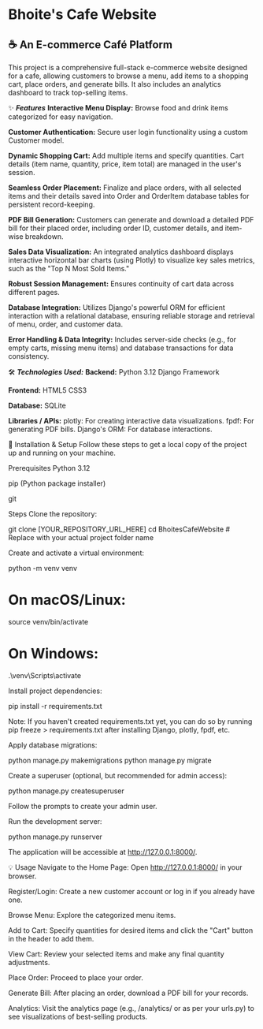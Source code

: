 # Bhoite's Cafe Website
## ☕ An E-commerce Café Platform
This project is a comprehensive full-stack e-commerce website designed for a cafe, allowing customers to browse a menu, add items to a shopping cart, place orders, and generate bills. It also includes an analytics dashboard to track top-selling items.

✨ **_Features_**
**Interactive Menu Display:** Browse food and drink items categorized for easy navigation.

**Customer Authentication:** Secure user login functionality using a custom Customer model.

**Dynamic Shopping Cart:** Add multiple items and specify quantities. Cart details (item name, quantity, price, item total) are managed in the user's session.

**Seamless Order Placement:** Finalize and place orders, with all selected items and their details saved into Order and OrderItem database tables for persistent record-keeping.

**PDF Bill Generation:** Customers can generate and download a detailed PDF bill for their placed order, including order ID, customer details, and item-wise breakdown.

**Sales Data Visualization:** An integrated analytics dashboard displays interactive horizontal bar charts (using Plotly) to visualize key sales metrics, such as the "Top N Most Sold Items."

**Robust Session Management:** Ensures continuity of cart data across different pages.

**Database Integration:** Utilizes Django's powerful ORM for efficient interaction with a relational database, ensuring reliable storage and retrieval of menu, order, and customer data.

**Error Handling & Data Integrity:** Includes server-side checks (e.g., for empty carts, missing menu items) and database transactions for data consistency.

🛠️ **_Technologies Used:_**
**Backend:**
Python 3.12
Django Framework

**Frontend:**
HTML5
CSS3

**Database:**
SQLite

**Libraries / APIs:**
plotly: For creating interactive data visualizations.
fpdf: For generating PDF bills.
Django's ORM: For database interactions.

🚀 Installation & Setup
Follow these steps to get a local copy of the project up and running on your machine.

Prerequisites
Python 3.12

pip (Python package installer)

git

Steps
Clone the repository:

git clone [YOUR_REPOSITORY_URL_HERE]
cd BhoitesCafeWebsite # Replace with your actual project folder name


Create and activate a virtual environment:

python -m venv venv
# On macOS/Linux:
source venv/bin/activate
# On Windows:
.\venv\Scripts\activate


Install project dependencies:

pip install -r requirements.txt


Note: If you haven't created requirements.txt yet, you can do so by running pip freeze > requirements.txt after installing Django, plotly, fpdf, etc.

Apply database migrations:

python manage.py makemigrations
python manage.py migrate


Create a superuser (optional, but recommended for admin access):

python manage.py createsuperuser


Follow the prompts to create your admin user.

Run the development server:

python manage.py runserver


The application will be accessible at http://127.0.0.1:8000/.

💡 Usage
Navigate to the Home Page: Open http://127.0.0.1:8000/ in your browser.

Register/Login: Create a new customer account or log in if you already have one.

Browse Menu: Explore the categorized menu items.

Add to Cart: Specify quantities for desired items and click the "Cart" button in the header to add them.

View Cart: Review your selected items and make any final quantity adjustments.

Place Order: Proceed to place your order.

Generate Bill: After placing an order, download a PDF bill for your records.

Analytics: Visit the analytics page (e.g., /analytics/ or as per your urls.py) to see visualizations of best-selling products.

